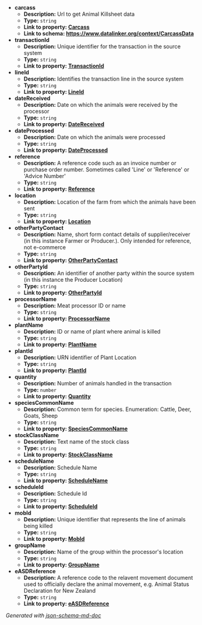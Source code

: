  - <b id="#/properties/carcass">carcass</b>
	 - **Description:** Url to get Animal Killsheet data
	 - **Type:** `string`
	 - <b id="carcasscarcass">Link to property: [Carcass](#Carcass)</b>
	 - <b id="httpswww.datalinker.orgcontextcarcassdata">Link to schema: https://www.datalinker.org/context/CarcassData</b>
 - <b id="#/properties/transactionId">transactionId</b>
	 - **Description:** Unique identifier for the transaction in the source system
	 - **Type:** `string`
	 - <b id="transactionidtransactionid">Link to property: [TransactionId](#TransactionId)</b>
 - <b id="#/properties/lineId">lineId</b>
	 - **Description:** Identifies the transaction line in the source system
	 - **Type:** `string`
	 - <b id="lineidlineid">Link to property: [LineId](#LineId)</b>
 - <b id="#/properties/dateReceived">dateReceived</b>
	 - **Description:** Date on which the animals were received by the processor
	 - **Type:** `string`
	 - <b id="datereceiveddatereceived">Link to property: [DateReceived](#DateReceived)</b>
 - <b id="#/properties/dateProcessed">dateProcessed</b>
	 - **Description:** Date on which the animals were processed
	 - **Type:** `string`
	 - <b id="dateprocesseddateprocessed">Link to property: [DateProcessed](#DateProcessed)</b>
 - <b id="#/properties/reference">reference</b>
	 - **Description:** A reference code such as an invoice number or purchase order number. Sometimes called 'Line' or 'Reference' or 'Advice Number'
	 - **Type:** `string`
	 - <b id="referencereference">Link to property: [Reference](#Reference)</b>
 - <b id="#/properties/location">location</b>
	 - **Description:** Location of the farm from which the animals have been sent
	 - **Type:** `string`
	 - <b id="locationlocation">Link to property: [Location](#Location)</b>
 - <b id="#/properties/otherPartyContact">otherPartyContact</b>
	 - **Description:** Name, short form contact details of supplier/receiver (in this instance Farmer or Producer.). Only intended for reference, not e-commerce
	 - **Type:** `string`
	 - <b id="otherpartycontactotherpartycontact">Link to property: [OtherPartyContact](#OtherPartyContact)</b>
 - <b id="#/properties/otherPartyId">otherPartyId</b>
	 - **Description:** An identifier of another party within the source system (in this instance the Producer Location)
	 - **Type:** `string`
	 - <b id="otherpartyidotherpartyid">Link to property: [OtherPartyId](#OtherPartyId)</b>
 - <b id="#/properties/processorName">processorName</b>
	 - **Description:** Meat processor ID or name
	 - **Type:** `string`
	 - <b id="processornameprocessorname">Link to property: [ProcessorName](#ProcessorName)</b>
 - <b id="#/properties/plantName">plantName</b>
	 - **Description:** ID or name of plant where animal is killed
	 - **Type:** `string`
	 - <b id="plantnameplantname">Link to property: [PlantName](#PlantName)</b>
 - <b id="#/properties/plantId">plantId</b>
	 - **Description:** URN identifier of Plant Location
	 - **Type:** `string`
	 - <b id="plantidplantid">Link to property: [PlantId](#PlantId)</b>
 - <b id="#/properties/quantity">quantity</b>
	 - **Description:** Number of animals handled in the transaction
	 - **Type:** `number`
	 - <b id="quantityquantity">Link to property: [Quantity](#Quantity)</b>
 - <b id="#/properties/speciesCommonName">speciesCommonName</b>
	 - **Description:** Common term for species. Enumeration: Cattle, Deer, Goats, Sheep
	 - **Type:** `string`
	 - <b id="speciescommonnamespeciescommonname">Link to property: [SpeciesCommonName](#SpeciesCommonName)</b>
 - <b id="#/properties/stockClassName">stockClassName</b>
	 - **Description:** Text name of the stock class
	 - **Type:** `string`
	 - <b id="stockclassnamestockclassname">Link to property: [StockClassName](#StockClassName)</b>
 - <b id="#/properties/scheduleName">scheduleName</b>
	 - **Description:** Schedule Name
	 - **Type:** `string`
	 - <b id="schedulenameschedulename">Link to property: [ScheduleName](#ScheduleName)</b>
 - <b id="#/properties/scheduleId">scheduleId</b>
	 - **Description:** Schedule Id
	 - **Type:** `string`
	 - <b id="scheduleidscheduleid">Link to property: [ScheduleId](#ScheduleId)</b>
 - <b id="#/properties/mobId">mobId</b>
	 - **Description:** Unique identifier that represents the line of animals being killed
	 - **Type:** `string`
	 - <b id="mobidmobid">Link to property: [MobId](#MobId)</b>
 - <b id="#/properties/groupName">groupName</b>
	 - **Description:** Name of the group within the processor's location
	 - **Type:** `string`
	 - <b id="groupnamegroupname">Link to property: [GroupName](#GroupName)</b>
 - <b id="#/properties/eASDReference">eASDReference</b>
	 - **Description:** A reference code to the relavent movement document used to officially declare the animal movement, e.g. Animal Status Declaration for New Zealand
	 - **Type:** `string`
	 - <b id="easdreferenceeasdreference">Link to property: [eASDReference](#eASDReference)</b>

_Generated with [json-schema-md-doc](https://brianwendt.github.io/json-schema-md-doc/)_